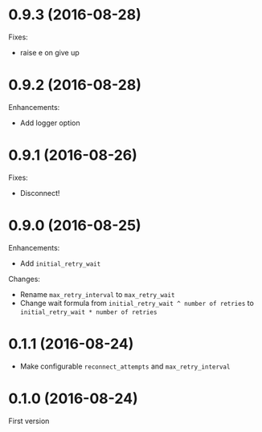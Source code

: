 # 0.9.3 (2016-08-28)

Fixes:

* raise e on give up

# 0.9.2 (2016-08-28)

Enhancements:

* Add logger option

# 0.9.1 (2016-08-26)

Fixes:

* Disconnect!

# 0.9.0 (2016-08-25)

Enhancements:

* Add `initial_retry_wait`

Changes:

* Rename `max_retry_interval` to `max_retry_wait`
* Change wait formula from `initial_retry_wait ^ number of retries` to `initial_retry_wait * number of retries`

# 0.1.1 (2016-08-24)

* Make configurable `reconnect_attempts` and `max_retry_interval`

# 0.1.0 (2016-08-24)

First version
